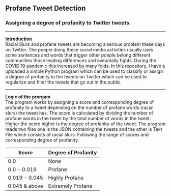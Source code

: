 ## Profane Tweet Detection
### Assigning a degree of profanity to Twitter tweets.
<hr>
<b>Introduction</b><br>
Racial Slurs and profane tweets are becoming a serious problem these days on Twitter. The poeple doing these social media activities usually uses some sentences and words that trigger other poeple belong different communities those leading differences and eveuntally fights. During the COVID 19 pandemic this increased by many folds. In this repository, I have a uploaded a simple Python program which can be used to classify or assign a degree of profanity to the tweets on Twitter which can be used to regularize and filter the tweets that go out in the public.
<hr>
<b>Logic of the prorgam</b><br>
The program works by assigning a score and corresponding degree of profanity to a tweet depending on the number of profane words (racial slurs) the tweet has. The score is calculated by dividing the number of profane words in the tweet by the total number of words in the tweet. Higher the score higher is the degree of profanity of the tweet. The program reads two files one is the JSON containing the tweets and the other is Text File which consists of racial slurs. Following the range of scores and corresponding degree of profanity.

|    Score     |Degree of Profanity|
|--------------|-------------------|
|  0.0           | None              |
| 0.0 - 0.019    | Profane           |
| 0.019 - 0.045 | Highly Profane    |
| 0.045 & above | Extremely Profane |
<br>
